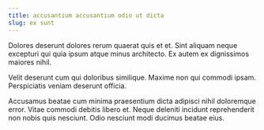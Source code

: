 ```yaml
---
title: accusantium accusantium odio ut dicta
slug: ex sunt
---
```


Dolores deserunt dolores rerum quaerat quis et et. Sint aliquam neque excepturi qui quia ipsum atque minus architecto. Ex autem ex dignissimos maiores nihil.

Velit deserunt cum qui doloribus similique. Maxime non qui commodi ipsam. Perspiciatis veniam deserunt officia.

Accusamus beatae cum minima praesentium dicta adipisci nihil doloremque error. Vitae commodi debitis libero et. Neque deleniti incidunt reprehenderit non nobis quis nesciunt. Odio nesciunt modi ducimus beatae eius.
